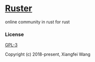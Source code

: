 # [Ruster](http://ruster.xyz/)
online community in rust for rust   


### License
[GPL-3](https://github.com/ruster-xyz/ruster/blob/master/LICENSE)

Copyright (c) 2018-present, Xiangfei Wang
